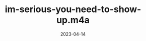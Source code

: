 ---
title: "im-serious-you-need-to-show-up.m4a"
type: spoken
spoken: /assets/spoken/im-serious-you-need-to-show-up.m4a/im-serious-you-need-to-show-up.m4a
date: 2023-04-14
related:
  - shits-gone-bad.m4a
---